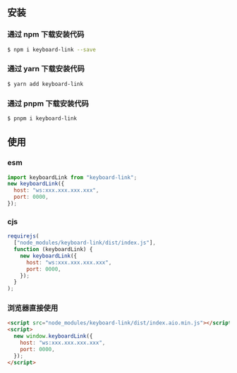 ## 安装

### 通过 npm 下载安装代码

```bash
$ npm i keyboard-link --save
```

### 通过 yarn 下载安装代码

```bash
$ yarn add keyboard-link
```

### 通过 pnpm 下载安装代码

```bash
$ pnpm i keyboard-link
```


## 使用

### esm

```js
import keyboardLink from "keyboard-link";
new keyboardLink({
  host: "ws:xxx.xxx.xxx.xxx",
  port: 0000,
});
```

### cjs

```js
requirejs(
  ["node_modules/keyboard-link/dist/index.js"],
  function (keyboardLink) {
    new keyboardLink({
      host: "ws:xxx.xxx.xxx.xxx",
      port: 0000,
    });
  }
);
```

### 浏览器直接使用

```html
<script src="node_modules/keyboard-link/dist/index.aio.min.js"></script>
<script>
  new window.keyboardLink({
    host: "ws:xxx.xxx.xxx.xxx",
    port: 0000,
  });
</script>
```
